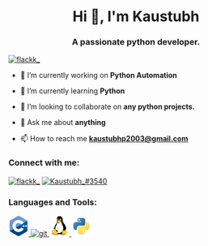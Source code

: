 <h1 align="center">Hi 👋, I'm Kaustubh</h1>
<h3 align="center">A passionate python developer.</h3>


<p align="left"> <a href="https://twitter.com/flackk_" target="blank"><img src="https://img.shields.io/twitter/follow/flackk_?logo=twitter&style=for-the-badge" alt="flackk_" /></a> </p>

- 🔭 I’m currently working on **Python Automation**

- 🌱 I’m currently learning **Python**

- 👯 I’m looking to collaborate on **any python projects.**

- 💬 Ask me about **anything**

- 📫 How to reach me **kaustubhp2003@gmail.com**

<h3 align="left">Connect with me:</h3>
<p align="left">
<a href="https://twitter.com/flackk_" target="blank"><img align="center" src="https://raw.githubusercontent.com/rahuldkjain/github-profile-readme-generator/master/src/images/icons/Social/twitter.svg" alt="flackk_" height="30" width="40" /></a>
<a href="https://discord.gg/Kaustubh_#3540" target="blank"><img align="center" src="https://raw.githubusercontent.com/rahuldkjain/github-profile-readme-generator/master/src/images/icons/Social/discord.svg" alt="Kaustubh_#3540" height="30" width="40" /></a>
</p>

<h3 align="left">Languages and Tools:</h3>
<p align="left"> <a href="https://www.w3schools.com/cpp/" target="_blank" rel="noreferrer"> <img src="https://raw.githubusercontent.com/devicons/devicon/master/icons/cplusplus/cplusplus-original.svg" alt="cplusplus" width="40" height="40"/> </a>  <a href="https://git-scm.com/" target="_blank" rel="noreferrer"> <img src="https://www.vectorlogo.zone/logos/git-scm/git-scm-icon.svg" alt="git" width="40" height="40"/> </a><a href="https://www.linux.org/" target="_blank" rel="noreferrer"> <img src="https://raw.githubusercontent.com/devicons/devicon/master/icons/linux/linux-original.svg" alt="linux" width="40" height="40"/><a href="https://www.python.org" target="_blank" rel="noreferrer"> <img src="https://raw.githubusercontent.com/devicons/devicon/master/icons/python/python-original.svg" alt="python" width="40" height="40"/> </a> <a 
</p>


<!-- <a href=#><img src="contributions.svg"></a> -->
